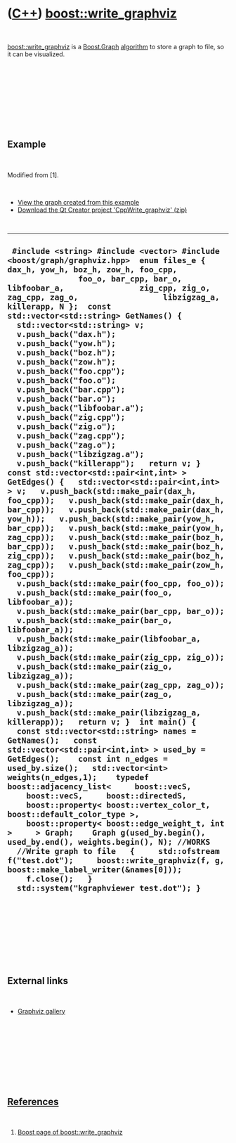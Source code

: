 
 

 

 

 

 

([C++](Cpp.md)) [boost::write\_graphviz](CppWrite_graphviz.md)
================================================================

 

[boost::write\_graphviz](CppWrite_graphviz.md) is a
[Boost.Graph](CppGraph.md) [algorithm](CppAlgorithm.md) to store a
graph to file, so it can be visualized.

 

 

 

 

 

Example
-------

 

Modified from \[1\].

 

-   [View the graph created from this example](CppWrite_graphviz.png)
-   [Download the Qt Creator project
    'CppWrite\_graphviz' (zip)](CppWrite_graphviz.zip)

 

  ---------------------------------------------------------------------------------------------------------------------------------------------------------------------------------------------------------------------------------------------------------------------------------------------------------------------------------------------------------------------------------------------------------------------------------------------------------------------------------------------------------------------------------------------------------------------------------------------------------------------------------------------------------------------------------------------------------------------------------------------------------------------------------------------------------------------------------------------------------------------------------------------------------------------------------------------------------------------------------------------------------------------------------------------------------------------------------------------------------------------------------------------------------------------------------------------------------------------------------------------------------------------------------------------------------------------------------------------------------------------------------------------------------------------------------------------------------------------------------------------------------------------------------------------------------------------------------------------------------------------------------------------------------------------------------------------------------------------------------------------------------------------------------------------------------------------------------------------------------------------------------------------------------------------------------------------------------------------------------------------------------------------------------------------------------------------------------------------------------------------------------------------------------------------------------------------------------------------------------------------------------------------------------------------------------------------------------------------------------------------------------------------------------------------------------------------------------------------------------------------------------------------------------------------------------------------------
  ` #include <string> #include <vector> #include <boost/graph/graphviz.hpp>  enum files_e { dax_h, yow_h, boz_h, zow_h, foo_cpp,                foo_o, bar_cpp, bar_o, libfoobar_a,                zig_cpp, zig_o, zag_cpp, zag_o,                  libzigzag_a, killerapp, N };  const std::vector<std::string> GetNames() {   std::vector<std::string> v;   v.push_back("dax.h");   v.push_back("yow.h");   v.push_back("boz.h");   v.push_back("zow.h");   v.push_back("foo.cpp");   v.push_back("foo.o");   v.push_back("bar.cpp");   v.push_back("bar.o");   v.push_back("libfoobar.a");   v.push_back("zig.cpp");   v.push_back("zig.o");   v.push_back("zag.cpp");   v.push_back("zag.o");   v.push_back("libzigzag.a");   v.push_back("killerapp");   return v; }  const std::vector<std::pair<int,int> > GetEdges() {   std::vector<std::pair<int,int> > v;   v.push_back(std::make_pair(dax_h, foo_cpp));   v.push_back(std::make_pair(dax_h, bar_cpp));   v.push_back(std::make_pair(dax_h, yow_h));   v.push_back(std::make_pair(yow_h, bar_cpp));   v.push_back(std::make_pair(yow_h, zag_cpp));   v.push_back(std::make_pair(boz_h, bar_cpp));   v.push_back(std::make_pair(boz_h, zig_cpp));   v.push_back(std::make_pair(boz_h, zag_cpp));   v.push_back(std::make_pair(zow_h, foo_cpp));   v.push_back(std::make_pair(foo_cpp, foo_o));   v.push_back(std::make_pair(foo_o, libfoobar_a));   v.push_back(std::make_pair(bar_cpp, bar_o));   v.push_back(std::make_pair(bar_o, libfoobar_a));   v.push_back(std::make_pair(libfoobar_a, libzigzag_a));   v.push_back(std::make_pair(zig_cpp, zig_o));   v.push_back(std::make_pair(zig_o, libzigzag_a));   v.push_back(std::make_pair(zag_cpp, zag_o));   v.push_back(std::make_pair(zag_o, libzigzag_a));   v.push_back(std::make_pair(libzigzag_a, killerapp));   return v; }  int main() {   const std::vector<std::string> names = GetNames();   const std::vector<std::pair<int,int> > used_by = GetEdges();    const int n_edges = used_by.size();   std::vector<int> weights(n_edges,1);    typedef boost::adjacency_list<     boost::vecS,     boost::vecS,     boost::directedS,     boost::property< boost::vertex_color_t, boost::default_color_type >,     boost::property< boost::edge_weight_t, int >     > Graph;    Graph g(used_by.begin(), used_by.end(), weights.begin(), N); //WORKS    //Write graph to file   {     std::ofstream f("test.dot");     boost::write_graphviz(f, g, boost::make_label_writer(&names[0]));     f.close();   }    std::system("kgraphviewer test.dot"); }`
  ---------------------------------------------------------------------------------------------------------------------------------------------------------------------------------------------------------------------------------------------------------------------------------------------------------------------------------------------------------------------------------------------------------------------------------------------------------------------------------------------------------------------------------------------------------------------------------------------------------------------------------------------------------------------------------------------------------------------------------------------------------------------------------------------------------------------------------------------------------------------------------------------------------------------------------------------------------------------------------------------------------------------------------------------------------------------------------------------------------------------------------------------------------------------------------------------------------------------------------------------------------------------------------------------------------------------------------------------------------------------------------------------------------------------------------------------------------------------------------------------------------------------------------------------------------------------------------------------------------------------------------------------------------------------------------------------------------------------------------------------------------------------------------------------------------------------------------------------------------------------------------------------------------------------------------------------------------------------------------------------------------------------------------------------------------------------------------------------------------------------------------------------------------------------------------------------------------------------------------------------------------------------------------------------------------------------------------------------------------------------------------------------------------------------------------------------------------------------------------------------------------------------------------------------------------------------------

 

 

 

 

 

External links
--------------

 

-   [Graphviz gallery](http://www.graphviz.org/Gallery.php)

 

 

 

 

 

[References](CppReferences.md)
-------------------------------

 

1.  [Boost page of
    boost::write\_graphviz](http://www.boost.org/doc/libs/1_44_0/libs/graph/doc/write-graphviz.html)

 

 

 

 

 

 

